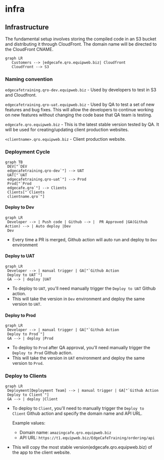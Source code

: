 # infra

## Infrastructure

The fundamental setup involves storing the compiled code in an S3 bucket and distributing it through CloudFront. The domain name will be directed to the CloudFront CNAME.

```mermaid
graph LR
   Customers --> |edgecafe.qro.equipweb.biz| Cloudfront
   Cloudfront --> S3
```

### Naming convention

`edgecafetraining.qro-dev.equipweb.biz` - Used by developers to test in S3 and Cloudfront.

`edgecafetraining.qro-uat.equipweb.biz` - Used by QA to test a set of new features and bug fixes. This will allow the developers to continue working on new features without changing the code base that QA team is testing.

`edgecafe.qro.equipweb.biz` - This is the latest stable version tested by QA. It will be used for creating/updating client production websites.

`<clientname>.qro.equipweb.biz` - Client production website.

### Deployment Cycle

```mermaid
graph TB
 DEV["`DEV
 edgecafetraining.qro-dev`"] --> UAT
 UAT["`UAT
 edgecafetraining.qro-uat`"] --> Prod
 Prod["`Prod
 edgecafe.qro`"] --> Clients
 Clients["`Clients
 clientname.qro`"]
```

#### Deploy to Dev

```mermaid
graph LR
 Developer --> | Push code | Github --> |  PR Approved |GA(Github Action) --> | Auto deploy |Dev
 Dev
```

- Every time a PR is merged, Github action will auto run and deploy to `Dev` environment

#### Deploy to UAT

```mermaid
graph LR
 Developer --> | manual trigger | GA["`Github Action
 Deploy to UAT`"]
 GA --> | deploy |UAT
```

- To deploy to `UAT`, you'll need manually trigger the `Deploy to UAT` Github action.
- This will take the version in `Dev` environment and deploy the same version to `UAT`.

#### Deploy to Prod

```mermaid
graph LR
 Developer --> | manual trigger | GA["`Github Action
 Deploy to Prod`"]
 GA --> | deploy |Prod
```

- To deploy to `Prod` after QA approval, you'll need manually trigger the `Deploy to Prod` Github action.
- This will take the version in `UAT` environment and deploy the same version to `Prod`.

### Deploy to Clients

```mermaid
graph LR
 Deployment[Deployment Team] --> | manual trigger | GA["`Github Action
 Deploy to Client`"]
 GA --> | deploy |Client
```

- To deploy to `Client`, you'll need to manually trigger the `Deploy to Client` Github action and specify the domain name and API URL.

  Example values:

  - Domain name: `amazingcafe.qro.equipweb.biz`
  - API URL: `https://t1.equipweb.biz/EdgeCafeTraining/ordering/api`

- This will copy the most stable version(edgecafe.qro.equipweb.biz) of the app to the client website.
